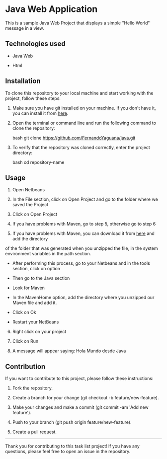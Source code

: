 # Java Web Application

This is a sample Java Web Project that displays a simple "Hello World" message in a view.

## Technologies used

- Java Web
  
- Html

## Installation

To clone this repository to your local machine and start working with the project, follow these steps:

1. Make sure you have git installed on your machine. If you don't have it, you can install it from [here](https://git-scm.com/).

2. Open the terminal or command line and run the following command to clone the repository:

    bash
    git clone https://github.com/FernandoYaguana/java.git
   
3. To verify that the repository was cloned correctly, enter the project directory:
   
    bash
    cd repository-name
    
## Usage

1. Open Netbeans

2. In the File section, click on Open Project and go to the folder where we saved the Project

3. Click on Open Project

4. If you have problems with Maven, go to step 5, otherwise go to step 6

5. If you have problems with Maven, you can download it from [here](https://maven.apache.org/) and add the directory
   
of the folder that was generated when you unzipped the file, in the system environment variables in the path section.

   - After performing this process, go to your Netbeans and in the tools section, click on option
     
   - Then go to the Java section
     
   - Look for Maven
     
   - In the MavenHome option, add the directory where you unzipped our Maven file and add it.
     
   - Click on Ok
     
   - Restart your NetBeans
      
6. Right click on your project
   
7. Click on Run

8. A message will appear saying: Hola Mundo desde Java

## Contribution

If you want to contribute to this project, please follow these instructions:

1. Fork the repository.
   
2. Create a branch for your change (git checkout -b feature/new-feature).
   
3. Make your changes and make a commit (git commit -am 'Add new feature').
   
4. Push to your branch (git push origin feature/new-feature).
   
5. Create a pull request.

---

Thank you for contributing to this task list project! If you have any questions, please feel free to open an issue in the repository.
